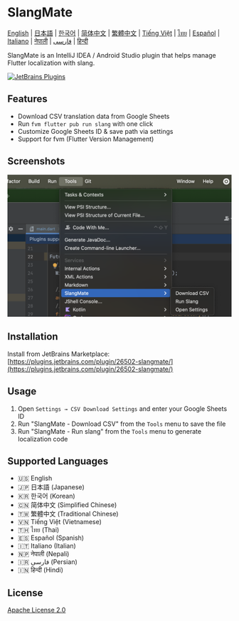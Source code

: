 # SlangMate

[English](README.md) | [日本語](docs/README_ja.md) | [한국어](docs/README_ko.md) | [简体中文](docs/README_zh-CN.md) | [繁體中文](docs/README_zh-TW.md) | [Tiếng Việt](docs/README_vi.md) | [ไทย](docs/README_th.md) | [Español](docs/README_es.md) | [Italiano](docs/README_it.md) | [नेपाली](docs/README_ne.md) | [فارسی](docs/README_fa.md) | [हिन्दी](docs/README_hi.md)

SlangMate is an IntelliJ IDEA / Android Studio plugin that helps manage Flutter localization with slang.

[![JetBrains Plugins](https://img.shields.io/jetbrains/plugin/v/26502-slangmate)](https://plugins.jetbrains.com/plugin/26502-slangmate/)

## Features

- Download CSV translation data from Google Sheets
- Run `fvm flutter pub run slang` with one click
- Customize Google Sheets ID & save path via settings
- Support for fvm (Flutter Version Management)

## Screenshots

![Tools Menu](misc/tools.png)

## Installation

Install from JetBrains Marketplace:
[https://plugins.jetbrains.com/plugin/26502-slangmate/](https://plugins.jetbrains.com/plugin/26502-slangmate/)

## Usage

1. Open `Settings → CSV Download Settings` and enter your Google Sheets ID
2. Run "SlangMate - Download CSV" from the `Tools` menu to save the file
3. Run "SlangMate - Run slang" from the `Tools` menu to generate localization code

## Supported Languages

- 🇺🇸 English
- 🇯🇵 日本語 (Japanese)
- 🇰🇷 한국어 (Korean)
- 🇨🇳 简体中文 (Simplified Chinese)
- 🇹🇼 繁體中文 (Traditional Chinese)
- 🇻🇳 Tiếng Việt (Vietnamese)
- 🇹🇭 ไทย (Thai)
- 🇪🇸 Español (Spanish)
- 🇮🇹 Italiano (Italian)
- 🇳🇵 नेपाली (Nepali)
- 🇮🇷 فارسی (Persian)
- 🇮🇳 हिन्दी (Hindi)

## License

[Apache License 2.0](LICENSE)  
